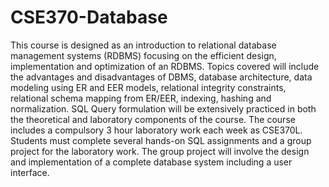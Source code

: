 # CSE370-Database

This course is designed as an introduction to relational database management systems (RDBMS) focusing on the efficient design, implementation and optimization of an RDBMS. Topics covered will include the advantages and disadvantages of DBMS, database architecture, data modeling using ER and EER models, relational integrity constraints, relational schema mapping from ER/EER, indexing, hashing and normalization. SQL Query formulation will be extensively practiced in both the theoretical and laboratory components of the course. The course includes a compulsory 3 hour laboratory work each week as CSE370L. Students must complete several hands-on SQL assignments and a group project for the laboratory work. The group project will involve the design and implementation of a complete database system including a user interface.
